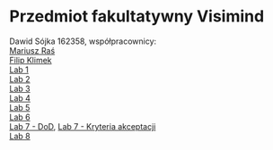 # Przedmiot fakultatywny Visimind<br>
Dawid Sójka 162358, współpracownicy: <br>
[Mariusz Raś](https://github.com/Mariusz112/145798_przedmiot_fakultatywny/ "Github Mariusza")<br>
[Filip Klimek](https://github.com/Hackier3/przedmiotFakultatywny "Github Filipa")<br>
[Lab 1](lab1.pdf)<br>
[Lab 2](lab2.pdf)<br>
[Lab 3](https://docs.google.com/spreadsheets/d/15alyF-6gdcwQtW142qJPzU5LjSAgzVUQPYdsdYkGSFU/edit?pli=1#gid=0 "Arkusz Google z wykresami")<br>
[Lab 4](lab4.pdf)<br>
[Lab 5](Ocena%20ryzyka.pdf)<br>
[Lab 6](Lab6.pdf)<br>
[Lab 7 - DoD](DoD.pdf), [Lab 7 - Kryteria akceptacji](Kryteria%20akceptacji.pdf)<br>
[Lab 8](Rejestr%20-%20Arkusz1.pdf)<br>
